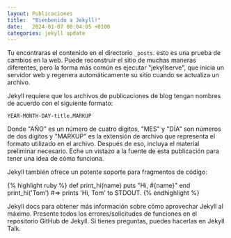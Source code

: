 ```yaml
---
layout: Publicaciones
title:  "Bienbenido a Jekyll!"
date:   2024-01-07 00:04:05 +0100
categories: jekyll update
---
```

Tu encontraras el contenido en el directorio `_posts`. esto es una prueba de cambios en la web. Puede reconstruir el sitio de muchas maneras diferentes, pero la forma más común es ejecutar "jekyllserve", que inicia un servidor web y regenera automáticamente su sitio cuando se actualiza un archivo.

Jekyll requiere que los archivos de publicaciones de blog tengan nombres de acuerdo con el siguiente formato:

`YEAR-MONTH-DAY-title.MARKUP`

Donde "AÑO" es un número de cuatro dígitos, "MES" y "DÍA" son números de dos dígitos y "MARKUP" es la extensión de archivo que representa el formato utilizado en el archivo. Después de eso, incluya el material preliminar necesario. Eche un vistazo a la fuente de esta publicación para tener una idea de cómo funciona.

Jekyll también ofrece un potente soporte para fragmentos de código:

{% highlight ruby %}
def print_hi(name)
  puts "Hi, #{name}"
end
print_hi('Tom')
#=> prints 'Hi, Tom' to STDOUT.
{% endhighlight %}

Jekyll docs para obtener más información sobre cómo aprovechar Jekyll al máximo. Presente todos los errores/solicitudes de funciones en el repositorio GitHub de Jekyll. Si tienes preguntas, puedes hacerlas en Jekyll Talk.

[jekyll-docs]: https://jekyllrb.com/docs/home
[jekyll-gh]:   https://github.com/jekyll/jekyll
[jekyll-talk]: https://talk.jekyllrb.com/
